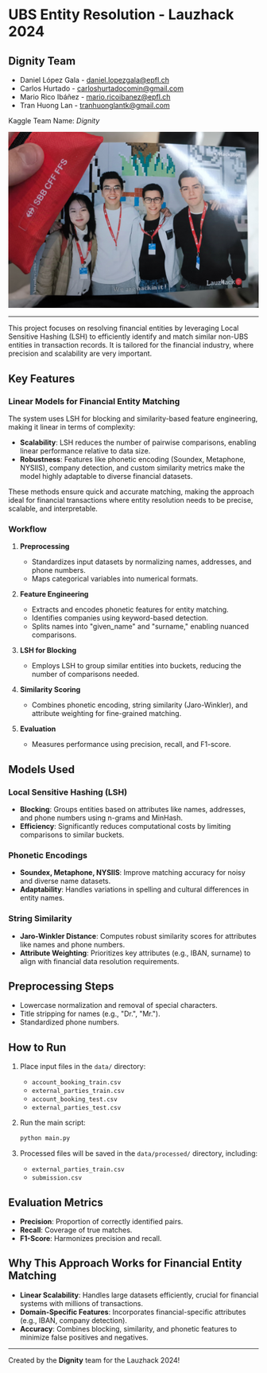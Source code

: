 
# UBS Entity Resolution - Lauzhack 2024
## Dignity Team

- Daniel López Gala - daniel.lopezgala@epfl.ch 
- Carlos Hurtado - carloshurtadocomin@gmail.com 
- Mario Rico Ibáñez - mario.ricoibanez@epfl.ch
- Tran Huong Lan - tranhuonglantk@gmail.com

Kaggle Team Name: *Dignity*

![](assets/dignity.jpg)

---

This project focuses on resolving financial entities by leveraging Local Sensitive Hashing (LSH) to efficiently identify and match similar non-UBS entities in transaction records. It is tailored for the financial industry, where precision and scalability are very important.

## Key Features

### Linear Models for Financial Entity Matching
The system uses LSH for blocking and similarity-based feature engineering, making it linear in terms of complexity:
- **Scalability**: LSH reduces the number of pairwise comparisons, enabling linear performance relative to data size.
- **Robustness**: Features like phonetic encoding (Soundex, Metaphone, NYSIIS), company detection, and custom similarity metrics make the model highly adaptable to diverse financial datasets.

These methods ensure quick and accurate matching, making the approach ideal for financial transactions where entity resolution needs to be precise, scalable, and interpretable.

### Workflow
1. **Preprocessing**  
   - Standardizes input datasets by normalizing names, addresses, and phone numbers.
   - Maps categorical variables into numerical formats.

2. **Feature Engineering**  
   - Extracts and encodes phonetic features for entity matching.
   - Identifies companies using keyword-based detection.
   - Splits names into "given_name" and "surname," enabling nuanced comparisons.

3. **LSH for Blocking**  
   - Employs LSH to group similar entities into buckets, reducing the number of comparisons needed.

4. **Similarity Scoring**  
   - Combines phonetic encoding, string similarity (Jaro-Winkler), and attribute weighting for fine-grained matching.

5. **Evaluation**  
   - Measures performance using precision, recall, and F1-score.

## Models Used
### Local Sensitive Hashing (LSH)
- **Blocking**: Groups entities based on attributes like names, addresses, and phone numbers using n-grams and MinHash.
- **Efficiency**: Significantly reduces computational costs by limiting comparisons to similar buckets.

### Phonetic Encodings
- **Soundex, Metaphone, NYSIIS**: Improve matching accuracy for noisy and diverse name datasets.
- **Adaptability**: Handles variations in spelling and cultural differences in entity names.

### String Similarity
- **Jaro-Winkler Distance**: Computes robust similarity scores for attributes like names and phone numbers.
- **Attribute Weighting**: Prioritizes key attributes (e.g., IBAN, surname) to align with financial data resolution requirements.

## Preprocessing Steps
- Lowercase normalization and removal of special characters.
- Title stripping for names (e.g., "Dr.", "Mr.").
- Standardized phone numbers.

## How to Run
1. Place input files in the `data/` directory:
   - `account_booking_train.csv`
   - `external_parties_train.csv`
   - `account_booking_test.csv`
   - `external_parties_test.csv`

2. Run the main script:
   ```bash
   python main.py
   ```

3. Processed files will be saved in the `data/processed/` directory, including:
   - `external_parties_train.csv`
   - `submission.csv`

## Evaluation Metrics
- **Precision**: Proportion of correctly identified pairs.
- **Recall**: Coverage of true matches.
- **F1-Score**: Harmonizes precision and recall.

## Why This Approach Works for Financial Entity Matching
- **Linear Scalability**: Handles large datasets efficiently, crucial for financial systems with millions of transactions.
- **Domain-Specific Features**: Incorporates financial-specific attributes (e.g., IBAN, company detection).
- **Accuracy**: Combines blocking, similarity, and phonetic features to minimize false positives and negatives.

---

Created by the **Dignity** team for the Lauzhack 2024!
